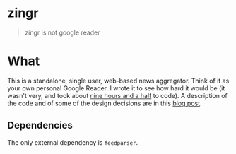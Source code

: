 zingr
=====

> zingr is not google reader

What
====

This is a standalone, single user, web-based news aggregator.  Think
of it as your own personal Google Reader.  I wrote it to see how hard
it would be (it wasn't very, and took about
[nine hours and a half](todo.org) to code).  A description of the code
and of some of the design decisions are in this
[blog post][scvalex:23].

[scvalex:23]: http://www.scvalex.net/posts/23/

Dependencies
------------

The only external dependency is `feedparser`.
